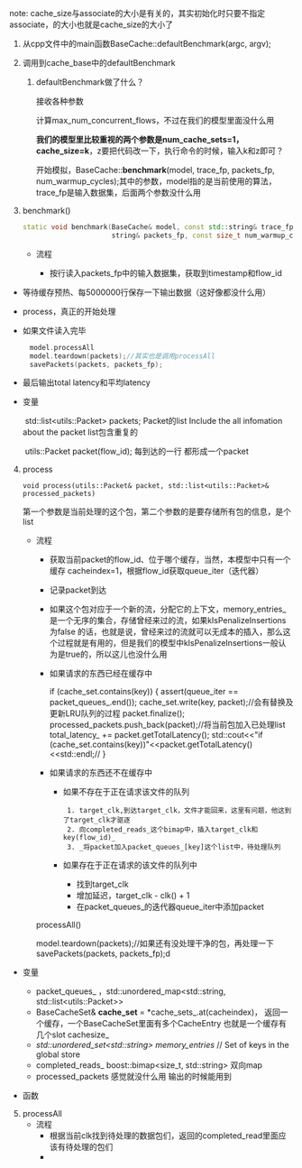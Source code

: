 note:
    cache_size与associate的大小是有关的，其实初始化时只要不指定associate，的大小也就是cache_size的大小了

1. 从cpp文件中的main函数BaseCache::defaultBenchmark<LRUCache>(argc, argv);

2. 调用到cache_base中的defaultBenchmark

   1. defaultBenchmark做了什么？

      接收各种参数

      计算max_num_concurrent_flows，不过在我们的模型里面没什么用

      **我们的模型里比较重视的两个参数是num_cache_sets=1，cache_size=k**，z要把代码改一下，执行命令的时候，输入k和z即可？

      开始模拟，BaseCache::**benchmark**(model, trace_fp, packets_fp, num_warmup_cycles);其中的参数，model指的是当前使用的算法，trace_fp是输入数据集，后面两个参数没什么用

3. benchmark()

   ```c++
   static void benchmark(BaseCache& model, const std::string& trace_fp, const std::
                         string& packets_fp, const size_t num_warmup_cycles)
   ```

   - 流程

     * 按行读入packets_fp中的输入数据集，获取到timestamp和flow_id
* 等待缓存预热、每5000000行保存一下输出数据（这好像都没什么用）
  
* process，真正的开始处理
  
* 如果文件读入完毕  
  
```c++
     model.processAll 
     model.teardown(packets);//其实也是调用processAll
     savePackets(packets, packets_fp);
```

* 最后输出total latency和平均latency
  
- 变量
  
  ​	std::list\<utils::Packet\> packets;    Packet的list Include the all infomation about the packet   list包含重复的
  
  ​	utils::Packet packet(flow_id);   每到达的一行 都形成一个packet
  
4. process

    ```
    void process(utils::Packet& packet, std::list<utils::Packet>& processed_packets)
    ```

    第一个参数是当前处理的这个包，第二个参数的是要存储所有包的信息，是个list

    * 流程
      * 获取当前packet的flow_id、位于哪个缓存，当然，本模型中只有一个缓存 cacheindex=1，根据flow_id获取queue_iter（迭代器）

      * 记录packet到达

      * 如果这个包对应于一个新的流，分配它的上下文，memory_entries_是一个无序的集合，存储曾经来过的流，如果kIsPenalizeInsertions为false 的话，也就是说，曾经来过的流就可以无成本的插入，那么这个过程就是有用的，但是我们的模型中kIsPenalizeInsertions一般认为是true的，所以这儿也没什么用

      * 如果请求的东西已经在缓存中

        if (cache_set.contains(key)) {
            assert(queue_iter == packet_queues_.end());
            cache_set.write(key, packet);//会有替换及更新LRU队列的过程
            packet.finalize();
            processed_packets.push_back(packet);//将当前包加入已处理list
            total_latency_ += packet.getTotalLatency();
           std::cout<<"if (cache_set.contains(key))"<<packet.getTotalLatency()<<std::endl;//
        }

      * 如果请求的东西还不在缓存中

        *  如果不存在于正在请求该文件的队列

        		1. target_clk,到达target_clk，文件才能回来，这里有问题，他这到了target_clk才驱逐
          		2. 向completed_reads_这个bimap中，插入target_clk和key(flow_id)_
          		3. _将packet加入packet_queues_[key]这个list中，待处理队列

        * 如果存在于正在请求的该文件的队列中
          * 找到target_clk
          * 增加延迟，target_clk - clk() + 1
          * 在packet_queues_的迭代器queue_iter中添加packet

      processAll()

      model.teardown(packets);//如果还有没处理干净的包，再处理一下
       savePackets(packets, packets_fp);d

* 变量

  * packet_queues_  ，std::unordered_map<std::string, std::list\<utils::Packet\>\>
  * BaseCacheSet& **cache_set** = *cache_sets_.at(cacheindex)， 返回一个缓存，一个BaseCacheSet里面有多个CacheEntry     也就是一个缓存有几个slot    cachesize_
  * _std::unordered_set\<std::string\> memory_entries_  // Set of keys in the global store
  * completed_reads_    boost::bimap<size_t, std::string>  双向map
  * processed_packets  感觉就没什么用   输出的时候能用到   
* 函数

5. processAll
   * 流程
     * 根据当前clk找到待处理的数据包们，返回的completed_read里面应该有待处理的包们
     * 






